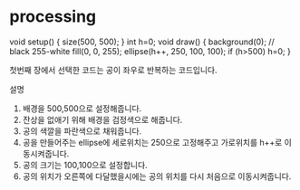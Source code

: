 # processing

void setup() {
  size(500, 500);
}
int h=0;
void draw() {
  background(0); // black 255-white
  fill(0, 0, 255);
  ellipse(h++, 250, 100, 100);
  if (h>500) h=0;
}

첫번째 장에서 선택한 코드는 공이 좌우로 반복하는 코드입니다. 

설명
1. 배경을 500,500으로 설정해줍니다.
2. 잔상을 없애기 위해 배경을 검정색으로 해줍니다.
3. 공의 색깔을 파란색으로 채워줍니다.
4. 공을 만들어주는 ellipse에 세로위치는 250으로 고정해주고 가로위치를 h++로 이동시켜줍니다.
5. 공의 크기는 100,100으로 설정합니다.
6. 공의 위치가 오른쪽에 다달했을시에는 공의 위치를 다시 처음으로 이동시켜줍니다.

